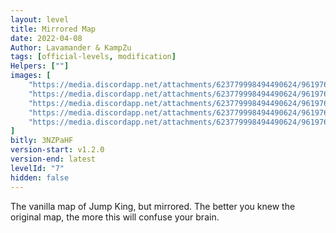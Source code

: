 ```yaml
---
layout: level
title: Mirrored Map
date: 2022-04-08
Author: Lavamander & KampZu
tags: [official-levels, modification]
Helpers: [""]
images: [
    "https://media.discordapp.net/attachments/623779998494490624/961976811435229284/redcrown.jpg",
    "https://media.discordapp.net/attachments/623779998494490624/961976811665903656/false_king.jpg",
    "https://media.discordapp.net/attachments/623779998494490624/961976811959488572/chimeny.jpg",
    "https://media.discordapp.net/attachments/623779998494490624/961976812232138802/last_one.jpg",
    "https://media.discordapp.net/attachments/623779998494490624/961976812525735996/phantom.jpg"
]
bitly: 3NZPaHF
version-start: v1.2.0
version-end: latest
levelId: "7"
hidden: false
---
```


The vanilla map of Jump King, but mirrored. The better you knew the original map, the more this will confuse your brain.